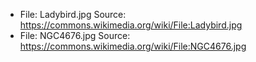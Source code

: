 * File: Ladybird.jpg Source: https://commons.wikimedia.org/wiki/File:Ladybird.jpg
* File: NGC4676.jpg Source: https://commons.wikimedia.org/wiki/File:NGC4676.jpg
